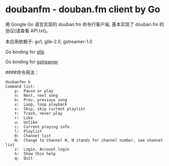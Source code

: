 doubanfm - douban.fm client by Go
=====

用 Google Go 语言实现的 douban.fm 命令行客户端, 基本实现了 douban.fm 的协议(请查看 API.txt)。

本应用依赖于: go1, glib-2.0, gstreamer-1.0

Go binding for [glib](http://github.com/ziutek/glib)

Go binding for [gstreamer](http://github.com/ziutek/gst)

####命令用法：
```
doubanfm> h
Command list:
	p: 	Pause or play
	n: 	Next, next song
	b:	Prev, previous song
	x:	Loop, loop playback
	s:	Skip, skip current playlist
	t: 	Trash, never play
	r: 	Like
	u:	Unlike
	c:	Current playing info
	l: 	Playlist
	0: 	Channel list
	N:	Change to Channel N, N stands for channel number, see channel list
	z:	Login, Account login
	h:	Show this help
	q:	Quit
```
